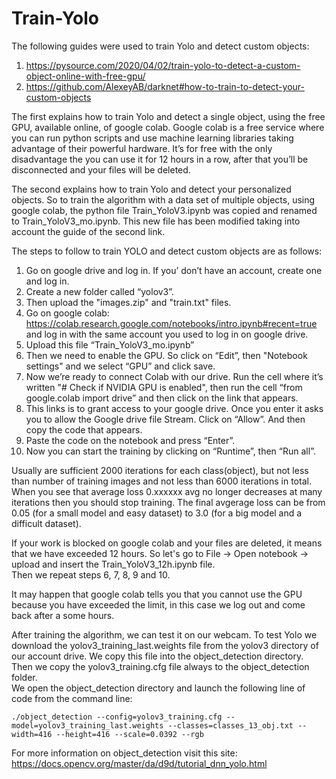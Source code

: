 # Train-Yolo

The following guides were used to train Yolo and detect custom objects:
1) https://pysource.com/2020/04/02/train-yolo-to-detect-a-custom-object-online-with-free-gpu/
2) https://github.com/AlexeyAB/darknet#how-to-train-to-detect-your-custom-objects

The first explains how to train Yolo and detect a single object, using the free GPU, available online, of google colab.
Google colab is a free service where you can run python scripts and use machine learning libraries taking advantage of their powerful hardware. It’s for free with the only disadvantage the you can use it for 12 hours in a row, after that you’ll be disconnected and your files will be deleted. 

The second explains how to train Yolo and detect your personalized objects. 
So to train the algorithm with a data set of multiple objects, using google colab, the python file Train_YoloV3.ipynb was copied and renamed to Train_YoloV3_mo.ipynb. This new file has been modified taking into account the guide of the second link.

The steps to follow to train YOLO and detect custom objects are as follows:

1) Go on google drive and log in. If you’ don’t have an account, create one and log in.
2) Create a new folder called “yolov3”.
3) Then upload the "images.zip" and "train.txt" files.
4) Go on google colab: https://colab.research.google.com/notebooks/intro.ipynb#recent=true and log in with the same account you used to log in on google drive.
5) Upload this file “Train_YoloV3_mo.ipynb”
6) Then we need to enable the GPU. So click on “Edit”, then "Notebook settings" and we select “GPU” and click save.
7) Now we’re ready to connect Colab with our drive. Run the cell where it’s written "# Check if NVIDIA GPU is enabled", then run the cell “from google.colab import drive” and then click on the link that appears.
8) This links is to grant access to your google drive. Once you enter it asks you to allow the Google drive file Stream. Click on “Allow”. And then copy the code that appears.
9) Paste the code on the notebook and press “Enter”.
10) Now you can start the training by clicking on “Runtime”, then “Run all”.

Usually are sufficient 2000 iterations for each class(object), but not less than number of training images and not less than 6000 iterations in total. When you see that average loss 0.xxxxxx avg no longer decreases at many iterations then you should stop training. The final avgerage loss can be from 0.05 (for a small model and easy dataset) to 3.0 (for a big model and a difficult dataset).

If your work is blocked on google colab and your files are deleted, it means that we have exceeded 12 hours. So let's go to File -> Open notebook -> upload and insert the Train_YoloV3_12h.ipynb file.\
Then we repeat steps 6, 7, 8, 9 and 10.

It may happen that google colab tells you that you cannot use the GPU because you have exceeded the limit, in this case we log out and come back after a some hours.

After training the algorithm, we can test it on our webcam.
To test Yolo we download the yolov3_training_last.weights file from the yolov3 directory of our account drive. We copy this file into the object_detection directory. Then we copy the yolov3_training.cfg file always to the object_detection folder. \
We open the object_detection directory and launch the following line of code from the command line:
```
./object_detection --config=yolov3_training.cfg --model=yolov3_training_last.weights --classes=classes_13_obj.txt --width=416 --height=416 --scale=0.0392 --rgb
```
For more information on object_detection visit this site:
https://docs.opencv.org/master/da/d9d/tutorial_dnn_yolo.html
